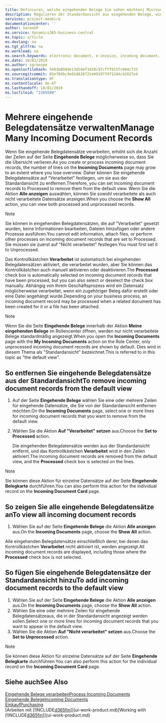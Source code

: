 ```yaml
---
title: Definieren, welche eingehenden Belege Sie sehen möchten| Microsoft Docs
description: Regulieren der Standardansicht aus eingehenden Belege, wie Erechnungen, um die Übersicht verarbeiteten und nicht verarbeiteten Datensätzen zu verbessern.
services: project-madeira
documentationcenter: ''
author: SorenGP
ms.service: dynamics365-business-central
ms.topic: article
ms.devlang: na
ms.tgt_pltfrm: na
ms.workload: na
ms.search.keywords: electronic document, e-invoice, incoming document, OCR, ecommerce, document exchange, import invoice
ms.date: 10/01/2019
ms.author: sgroespe
ms.openlocfilehash: 5401b8049e13d594f3429c97cfff915fc944c733
ms.sourcegitcommit: 02e704bc3e01d62072144919774f1244c42827e4
ms.translationtype: HT
ms.contentlocale: de-AT
ms.lasthandoff: 10/01/2019
ms.locfileid: "2305589"
---
```

# <a name="manage-many-incoming-document-records"></a><span data-ttu-id="fe95f-103">Mehrere eingehende Belegdatensätze verwalten</span><span class="sxs-lookup"><span data-stu-id="fe95f-103">Manage Many Incoming Document Records</span></span>
<span data-ttu-id="fe95f-104">Wenn Sie eingehende Belegdatensätze verarbeiten, erhöht sich die Anzahl der Zeilen auf der Seite **Eingehende Belege** möglicherweise so, dass Sie die Übersicht verlieren.</span><span class="sxs-lookup"><span data-stu-id="fe95f-104">As you create or process incoming document records, the number of lines on the **Incoming Documents** page may grow to an extent where you lose overview.</span></span> <span data-ttu-id="fe95f-105">Daher können Sie eingehende Belegdatensätze auf "Verarbeitet" festlegen, um sie aus der Standardansicht zu entfernen.</span><span class="sxs-lookup"><span data-stu-id="fe95f-105">Therefore, you can set incoming document records to Processed to remove them from the default view.</span></span> <span data-ttu-id="fe95f-106">Wenn Sie die Aktion **Alle anzeigen** auswählen, können Sie sowohl verarbeitete als auch nicht verarbeitete Datensätze anzeigen.</span><span class="sxs-lookup"><span data-stu-id="fe95f-106">When you choose the **Show All** action, you can view both processed and unprocessed records.</span></span>

> [!NOTE]  
>   <span data-ttu-id="fe95f-107">Sie können in eingehenden Belegdatensätzen, die auf "Verarbeitet" gesetzt wurden, keine Informationen bearbeiten, Dateien hinzufügen oder andere Prozesse ausführen.</span><span class="sxs-lookup"><span data-stu-id="fe95f-107">You cannot edit information, attach files, or perform other processes on incoming document records that are set to Processed.</span></span> <span data-ttu-id="fe95f-108">Sie müssen sie zuerst auf "Nicht verarbeitet" festlegen.</span><span class="sxs-lookup"><span data-stu-id="fe95f-108">You must first set it to Unprocessed.</span></span>

<span data-ttu-id="fe95f-109">Das Kontrollkästchen **Verarbeitet** ist automatisch bei eingehenden Belegdatensätzen aktiviert, die verarbeitet wurden, aber Sie können das Kontrollkästchen auch manuell aktivieren oder deaktivieren.</span><span class="sxs-lookup"><span data-stu-id="fe95f-109">The **Processed** check box is automatically selected on incoming document records that have been processed, but you can also select or deselect the check box manually.</span></span> <span data-ttu-id="fe95f-110">Abhängig von Ihrem Geschäftsprozess wird ein Datensatz möglicherweise verarbeitet, wenn ein zugehöriger Beleg dafür erstellt oder eine Datei angehängt wurde.</span><span class="sxs-lookup"><span data-stu-id="fe95f-110">Depending on your business process, an incoming document record may be processed when a related document has been created for it or a file has been attached.</span></span>

> [!NOTE]  
>   <span data-ttu-id="fe95f-111">Wenn Sie die Seite **Eingehende Belege** innerhalb der Aktion **Meine eingehenden Belege** im Rollencenter öffnen, werden nur nicht verarbeitete Belege standardmäßig angezeigt.</span><span class="sxs-lookup"><span data-stu-id="fe95f-111">When you open the **Incoming Documents** page with the **My Incoming Documents** action on the Role Center, only unprocessed incoming document records are shown by default.</span></span> <span data-ttu-id="fe95f-112">Dies wird in diesem Thema als "Standardansicht" bezeichnet.</span><span class="sxs-lookup"><span data-stu-id="fe95f-112">This is referred to in this topic as "the default view".</span></span>

## <a name="to-remove-incoming-document-records-from-the-default-view"></a><span data-ttu-id="fe95f-113">So entfernen Sie eingehende Belegdatensätze aus der Standardansicht</span><span class="sxs-lookup"><span data-stu-id="fe95f-113">To remove incoming document records from the default view</span></span>
1. <span data-ttu-id="fe95f-114">Auf der Seite **Eingehende Belege** wählen Sie eine oder mehrere Zeilen für eingehende Datensätze, die Sie von der Standardansicht entfernen möchten.</span><span class="sxs-lookup"><span data-stu-id="fe95f-114">On the **Incoming Documents** page, select one or more lines for incoming document records that you want to remove from the default view.</span></span>
2. <span data-ttu-id="fe95f-115">Wählen Sie die Aktion **Auf "Verarbeitet" setzen** aus.</span><span class="sxs-lookup"><span data-stu-id="fe95f-115">Choose the **Set to Processed** action.</span></span>

    <span data-ttu-id="fe95f-116">Die eingehenden Belegdatensätze werden aus der Standardansicht entfernt, und das Kontrollkästchen **Verarbeitet** wird in den Zeilen aktiviert.</span><span class="sxs-lookup"><span data-stu-id="fe95f-116">The incoming document records are removed from the default view, and the **Processed** check box is selected on the lines.</span></span>

> [!NOTE]  
>   <span data-ttu-id="fe95f-117">Sie können diese Aktion für einzelne Datensätze auf der Seite **Eingehende Belegkarte** durchführen.</span><span class="sxs-lookup"><span data-stu-id="fe95f-117">You can also perform this action for the individual record on the **Incoming Document Card** page.</span></span>

## <a name="to-view-all-incoming-document-records"></a><span data-ttu-id="fe95f-118">So zeigen Sie alle eingehende Belegdatensätze an</span><span class="sxs-lookup"><span data-stu-id="fe95f-118">To view all incoming document records</span></span>
1. <span data-ttu-id="fe95f-119">Wählen Sie auf der Seite **Eingehende Belege** die Aktion **Alle anzeigen** aus.</span><span class="sxs-lookup"><span data-stu-id="fe95f-119">On the **Incoming Documents** page, choose the **Show All** action.</span></span>

<span data-ttu-id="fe95f-120">Alle eingehenden Belegdatensätze einschließlich derer, bei denen das Kontrollkästchen **Verarbeitet** nicht aktiviert ist, werden angezeigt.</span><span class="sxs-lookup"><span data-stu-id="fe95f-120">All incoming document records are displayed, including those where the **Processed** check box is not selected.</span></span>

## <a name="to-add-incoming-document-records-to-the-default-view"></a><span data-ttu-id="fe95f-121">So fügen Sie eingehende Belegdatensätze der Standardansicht hinzu</span><span class="sxs-lookup"><span data-stu-id="fe95f-121">To add incoming document records to the default view</span></span>
1. <span data-ttu-id="fe95f-122">Wählen Sie auf der Seite **Eingehende Belege** die Aktion **Alle anzeigen** aus.</span><span class="sxs-lookup"><span data-stu-id="fe95f-122">On the **Incoming Documents** page, choose the **Show All** action.</span></span>
2. <span data-ttu-id="fe95f-123">Wählen Sie eine oder mehrere Zeilen für eingehende Belegdatensätzeaus, die in der Standardansicht angezeigt werden sollen.</span><span class="sxs-lookup"><span data-stu-id="fe95f-123">Select one or more lines for incoming document records that you want to appear in the default view.</span></span>
3. <span data-ttu-id="fe95f-124">Wählen Sie die Aktion **Auf "Nicht verarbeitet" setzen** aus.</span><span class="sxs-lookup"><span data-stu-id="fe95f-124">Choose the **Set to Unprocessed** action.</span></span>  

> [!NOTE]  
>   <span data-ttu-id="fe95f-125">Sie können diese Aktion für einzelne Datensätze auf der Seite **Eingehende Belegkarte** durchführen.</span><span class="sxs-lookup"><span data-stu-id="fe95f-125">You can also perform this action for the individual record on the **Incoming Document Card** page.</span></span>

## <a name="see-also"></a><span data-ttu-id="fe95f-126">Siehe auch</span><span class="sxs-lookup"><span data-stu-id="fe95f-126">See Also</span></span>
[<span data-ttu-id="fe95f-127">Eingehende Belege verarbeiten</span><span class="sxs-lookup"><span data-stu-id="fe95f-127">Process Incoming Documents</span></span>](across-process-income-documents.md)  
[<span data-ttu-id="fe95f-128">Eingehende Belege</span><span class="sxs-lookup"><span data-stu-id="fe95f-128">Incoming Documents</span></span>](across-income-documents.md)  
[<span data-ttu-id="fe95f-129">Einkauf</span><span class="sxs-lookup"><span data-stu-id="fe95f-129">Purchasing</span></span>](purchasing-manage-purchasing.md)  
<span data-ttu-id="fe95f-130">[Arbeiten mit [!INCLUDE[d365fin](includes/d365fin_md.md)]](ui-work-product.md)</span><span class="sxs-lookup"><span data-stu-id="fe95f-130">[Working with [!INCLUDE[d365fin](includes/d365fin_md.md)]](ui-work-product.md)</span></span>
